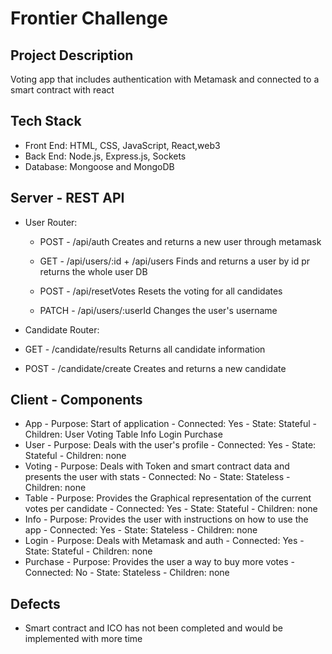 # Frontier Challenge

## Project Description
Voting app that includes authentication with Metamask and connected to a smart contract with react

## Tech Stack

* Front End: HTML, CSS, JavaScript, React,web3
* Back End: Node.js, Express.js, Sockets
* Database: Mongoose and MongoDB

## Server - REST API

* User Router:
  *  POST - /api/auth
        Creates and returns a new user through metamask

  *  GET - /api/users/:id + /api/users
        Finds and returns a user by id pr returns the whole user DB

  *  POST - /api/resetVotes
        Resets the voting for all candidates

  *  PATCH - /api/users/:userId 
        Changes the user's username

*  Candidate Router:
  *  GET - /candidate/results
        Returns all candidate information

  *  POST - /candidate/create
        Creates and returns a new candidate

## Client - Components

* App -
    Purpose: Start of application -
    Connected: Yes -
    State: Stateful -
    Children:
      User
      Voting
      Table
      Info
      Login
      Purchase
* User -
    Purpose: Deals with the user's profile -
    Connected: Yes -
    State: Stateful -
    Children:
      none
* Voting -
    Purpose: Deals with Token and smart contract data and presents the user with stats -
    Connected: No -
    State: Stateless -
    Children: 
      none
* Table -
    Purpose: Provides the Graphical representation of the current votes per candidate -
    Connected: Yes -
    State: Stateful -
    Children:
      none
* Info -
    Purpose: Provides the user with instructions on how to use the app -
    Connected: Yes -
    State: Stateless -
    Children:
      none
* Login -
    Purpose:  Deals with Metamask and auth -
    Connected:  Yes -
    State:  Stateful -
    Children:
      none
* Purchase -
    Purpose:  Provides the user a way to buy more votes -
    Connected: No -
    State: Stateless -
    Children:
      none



## Defects

 * Smart contract and ICO has not been completed and would be implemented with more time
 
 

